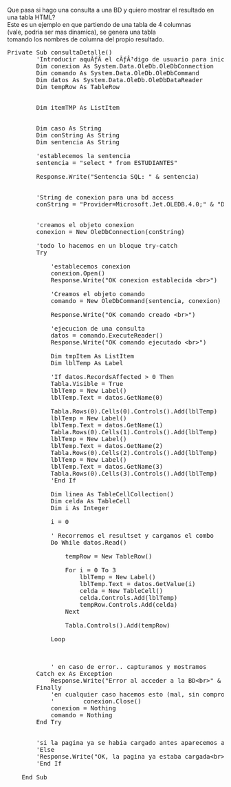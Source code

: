 Que pasa si hago una consulta a una BD y quiero mostrar el resultado en una tabla HTML?<br>
Este es un ejemplo en que partiendo de una tabla de 4 columnas<br>
(vale, podria ser mas dinamica), se genera una tabla<br> tomando
los nombres de columna del propio resultado.

<pre>
Private Sub consultaDetalle()
        'Introducir aquÃƒÂ­ el cÃƒÂ³digo de usuario para inicializar la pÃƒÂ¡gina
        Dim conexion As System.Data.OleDb.OleDbConnection
        Dim comando As System.Data.OleDb.OleDbCommand
        Dim datos As System.Data.OleDb.OleDbDataReader
        Dim tempRow As TableRow


        Dim itemTMP As ListItem


        Dim caso As String
        Dim conString As String
        Dim sentencia As String

        'establecemos la sentencia
        sentencia = "select * from ESTUDIANTES"

        Response.Write("Sentencia SQL: " & sentencia)


        'String de conexion para una bd access
        conString = "Provider=Microsoft.Jet.OLEDB.4.0;" & "Data Source=" & Server.MapPath("Colegio.mdb")


        'creamos el objeto conexion
        conexion = New OleDbConnection(conString)

        'todo lo hacemos en un bloque try-catch
        Try

            'establecemos conexion
            conexion.Open()
            Response.Write("OK conexion establecida &lt;br&gt;")

            'Creamos el objeto comando
            comando = New OleDbCommand(sentencia, conexion)

            Response.Write("OK comando creado &lt;br&gt;")

            'ejecucion de una consulta
            datos = comando.ExecuteReader()
            Response.Write("OK comando ejecutado &lt;br&gt;")

            Dim tmpItem As ListItem
            Dim lblTemp As Label

            'If datos.RecordsAffected &gt; 0 Then
            Tabla.Visible = True
            lblTemp = New Label()
            lblTemp.Text = datos.GetName(0)

            Tabla.Rows(0).Cells(0).Controls().Add(lblTemp)
            lblTemp = New Label()
            lblTemp.Text = datos.GetName(1)
            Tabla.Rows(0).Cells(1).Controls().Add(lblTemp)
            lblTemp = New Label()
            lblTemp.Text = datos.GetName(2)
            Tabla.Rows(0).Cells(2).Controls().Add(lblTemp)
            lblTemp = New Label()
            lblTemp.Text = datos.GetName(3)
            Tabla.Rows(0).Cells(3).Controls().Add(lblTemp)
            'End If

            Dim linea As TableCellCollection()
            Dim celda As TableCell
            Dim i As Integer

            i = 0

            ' Recorremos el resultset y cargamos el combo
            Do While datos.Read()

                tempRow = New TableRow()

                For i = 0 To 3
                    lblTemp = New Label()
                    lblTemp.Text = datos.GetValue(i)
                    celda = New TableCell()
                    celda.Controls.Add(lblTemp)
                    tempRow.Controls.Add(celda)
                Next

                Tabla.Controls().Add(tempRow)

            Loop



            ' en caso de error.. capturamos y mostramos
        Catch ex As Exception
            Response.Write("Error al acceder a la BD&lt;br&gt;" & ex.Message)
        Finally
            'en cualquier caso hacemos esto (mal, sin comprobar)
            '        conexion.Close()
            conexion = Nothing
            comando = Nothing
        End Try


        'si la pagina ya se habia cargado antes aparecemos aqui
        'Else
        'Response.Write("OK, la pagina ya estaba cargada&lt;br&gt;")
        'End If

    End Sub

</pre>